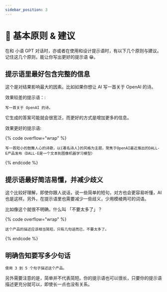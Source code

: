 ```yaml
---
sidebar_position: 3
---
```


# 🔑 基本原则 & 建议

在和 小语 GPT 对话时，亦或者在使用和设计提示语时，有以下几个原则与建议。记住这几个原则，能让你写出更好的提示语 😁。

## 提示语里最好包含完整的信息

这个是对结果影响最大的因素。比如如果你想让 AI 写一首关于 OpenAI 的诗。

效果较差的提示语：:

```other
写一首关于 OpenAI 的诗。
```

它生成的答案可能就会很宽泛，而更好的方式是增加更多的信息。

效果更好的提示语:

{% code overflow="wrap" %}
```other
写一首短小的鼓舞人心的诗歌，以{著名诗人}的风格为主题，聚焦于OpenAI最近推出的DALL-E产品发布（DALL-E是一个文本到图像机器学习模型）
```
{% endcode %}

## 提示语最好简洁易懂，并减少歧义

这个比较好理解，即使你跟人说话，说一些简单的短句，对方也会更容易听懂，AI 也是这样。另外，在提示语里也需要减少一些歧义，少用模棱两可的词语。

比如像这个就很不明确，什么叫 「不要太多了」？

{% code overflow="wrap" %}
```other
这个产品的描述应该相当简短，只有几句话而已，不要太多了。
```
{% endcode %}

## 明确告知要写多少句话

```other
使用 3 到 5 个句子描述这个产品。
```

另外需要注意的是，简单并不代表简短。你的提示语也可以很长，只要你的提示语描述更充分就可以，即使长一点也没有关系。
